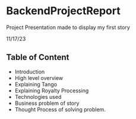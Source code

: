 # BackendProjectReport
Project Presentation made to display my first story 

11/17/23

## Table of Content
+ Introduction
+ High level overview
+ Explaining Tango
+ Explaining Royalty Processing
+ Technologies used
+ Business problem of story
+ Thought Process of solving problem.
